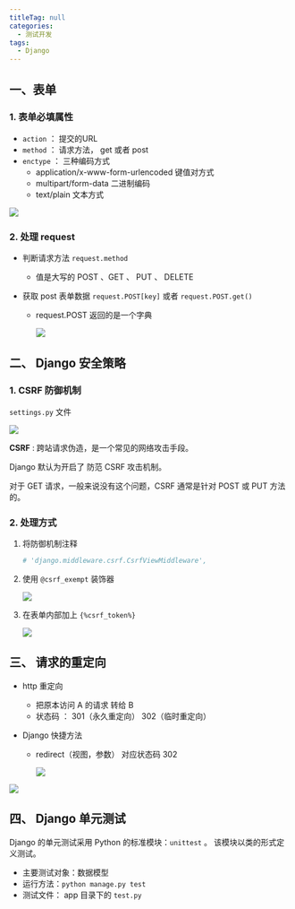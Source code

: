 ```yaml
---
titleTag: null
categories: 
  - 测试开发
tags: 
  - Django
---
```


## 一、表单

### 1. 表单必填属性

-   `action` ： 提交的URL
-   `method` ： 请求方法， get 或者 post
-   `enctype` ： 三种编码方式
    -   application/x-www-form-urlencoded           键值对方式
    -   multipart/form-data           二进制编码
    -   text/plain                         文本方式

![](https://pupper.com.cn/img/20220726094632.png)

### 2. 处理 request

-   判断请求方法 `request.method`

    -   值是大写的 POST 、GET 、 PUT 、 DELETE

-   获取 post 表单数据 `request.POST[key]`  或者 `request.POST.get()`

    -   request.POST 返回的是一个字典

        ![](https://pupper.com.cn/img/20220726094702.png)

## 二、 Django 安全策略

### 1. CSRF 防御机制

`settings.py` 文件

![](https://pupper.com.cn/img/20220726094725.png)

**CSRF** : 跨站请求伪造，是一个常见的网络攻击手段。

Django 默认为开启了 防范 CSRF 攻击机制。

对于 GET 请求，一般来说没有这个问题，CSRF 通常是针对 POST 或 PUT 方法的。

### 2. 处理方式

1.  将防御机制注释

    ```python
    # 'django.middleware.csrf.CsrfViewMiddleware',
    ```

2.  使用 `@csrf_exempt` 装饰器

    ![](https://pupper.com.cn/img/20220726094757.png)

3.  在表单内部加上 `{%csrf_token%}`

    ![](https://pupper.com.cn/img/20220726094820.png)

## 三、 请求的重定向

-   http 重定向

    -   把原本访问 A 的请求 转给 B
    -   状态码 ： 301（永久重定向） 302（临时重定向）

-   Django 快捷方法

    -   redirect（视图，参数）      对应状态码 302

        ![](https://pupper.com.cn/img/20220726094846.png)

![](https://pupper.com.cn/img/20220726094915.png)

## 四、 Django 单元测试

Django 的单元测试采用 Python 的标准模块：`unittest` 。 该模块以类的形式定义测试。

-   主要测试对象：数据模型
-   运行方法：`python manage.py test`
-   测试文件： app 目录下的 `test.py`
